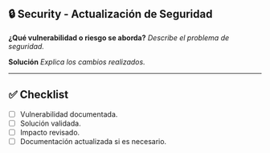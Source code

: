 ## 🔒 Security - Actualización de Seguridad

**¿Qué vulnerabilidad o riesgo se aborda?**
_Describe el problema de seguridad._

**Solución**
_Explica los cambios realizados._

---

## ✅ Checklist

- [ ] Vulnerabilidad documentada.
- [ ] Solución validada.
- [ ] Impacto revisado.
- [ ] Documentación actualizada si es necesario.